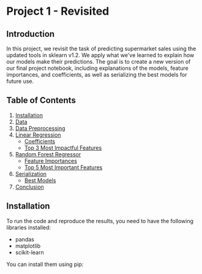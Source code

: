 # Project 1 - Revisited

## Introduction

In this project, we revisit the task of predicting supermarket sales using the updated tools in sklearn v1.2. We apply what we've learned to explain how our models make their predictions. The goal is to create a new version of our final project notebook, including explanations of the models, feature importances, and coefficients, as well as serializing the best models for future use.

## Table of Contents

1. [Installation](#installation)
2. [Data](#data)
3. [Data Preprocessing](#data-preprocessing)
4. [Linear Regression](#linear-regression)
   - [Coefficients](#coefficients)
   - [Top 3 Most Impactful Features](#top-3-most-impactful-features)
5. [Random Forest Regressor](#random-forest-regressor)
   - [Feature Importances](#feature-importances)
   - [Top 5 Most Important Features](#top-5-most-important-features)
6. [Serialization](#serialization)
   - [Best Models](#best-models)
7. [Conclusion](#conclusion)

## Installation

To run the code and reproduce the results, you need to have the following libraries installed:

- pandas
- matplotlib
- scikit-learn

You can install them using pip:


